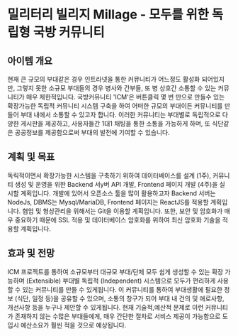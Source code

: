 # 밀리터리 빌리지 Millage - 모두를 위한 독립형 국방 커뮤니티

## 아이템 개요

현재 큰 규모의 부대같은 경우 인트라넷을 통한 커뮤니티가 어느정도 활성화 되어있지만, 그렇지 못한 소규모 부대들의 경우 병사와 간부들, 또 병 상호간 소통할 수 있는 커뮤니티가 매우 제한적입니다. 국방커뮤니티 'ICM'은 버튼클릭 몇 번 만으로 만들수 있는 확장가능한 독립적 커뮤니티 시스템 구축을 하여 어떠한 규모의 부대이든 커뮤니티를 만들어 부대 내에서 소통할 수 있고자 합니다. 이러한 커뮤니티는 부대별로 독립적으로 다양한 게시판을 제공하고, 사용자들간 1대1 채팅을 통한 소통을 가능하게 하며, 또 식단같은 공공정보를 제공함으로써 부대의 발전에 기여할 수 있습니다.

## 계획 및 목표

독릭적이면서 확장가능한 시스템을 구축하기 위하여 데이터베이스를 설계 (1주), 커뮤니티 생성 및 운영을 위한 Backend 서y버 API 개발, Frontend 페이지 개발 (4주)을 실시할 계획입니다. 개발에 있어서 오픈소스 툴을 많이 활용하고자 Backend 서버는 NodeJs, DBMS는 Mysql/MariaDB, Frontend 페이지는 ReactJS를 적용할 계획입니다. 협업 및 형상관리을 위해서는 Git을 이용할 계획입니다. 또한, 보안 및 암호화가 매우 중요하기 때문에 SSL 적용 및 데이터베이스 암호화를 위하여 최신 암호화 기술을 적용할 계획입니다.

## 효과 및 전망

ICM 프로젝트를 통하여 소규모부터 대규모 부대/단체 모두 쉽게 생성할 수 있는 확장 가능하며 (Extensible) 부대별 독립적 (Independent) 시스템으로 모두가 편리하게 사용할 수 있는 커뮤니티를 만들 수 있게됩니다. 이 커뮤니티를 통하여 부대생활에 필요한 정보 (식단, 일정 등)을 공유할 수 있으며, 소통의 창구가 되어 부대 내 건의 및 애로사항, 개선사항 등을 누구나 제안할 수 있게됩니다. 현재 기술적,예산적 문제로 이런 커뮤니티가 존재하지 않는 수많은 부대들에게, 매우 간단한 절차로 서비스 제공이 가능함으로 도입시 예산소요가 훨씬 적을 것으로 예상됩니다.
